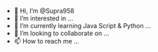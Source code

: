 - 👋 Hi, I’m @Supra958
- 👀 I’m interested in ...
- 🌱 I’m currently learning Java Script & Python ...
- 💞️ I’m looking to collaborate on ...
- 📫 How to reach me ...

<!---
Supra958/Supra958 is a ✨ special ✨ repository because its `README.md` (this file) appears on your GitHub profile.
You can click the Preview link to take a look at your changes.
--->
